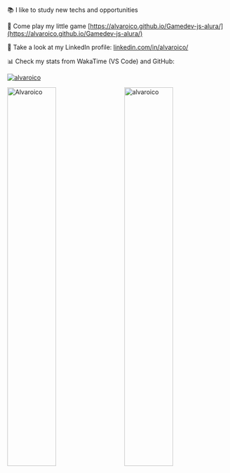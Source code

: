  :books:  I like to study new techs and opportunities
 
 :rocket: Come play my little game [https://alvaroico.github.io/Gamedev-js-alura/](https://alvaroico.github.io/Gamedev-js-alura/)
  
 :busts_in_silhouette:  Take a look at my LinkedIn profile: [linkedin.com/in/alvaroico/](https://www.linkedin.com/in/alvaroico/)
  
 :bar_chart: Check my stats from WakaTime (VS Code) and GitHub:

<a href="https://github.com/ryo-ma/github-profile-trophy"><img src="https://github-profile-trophy.vercel.app/?username=alvaroico&row=1&column=6" alt="alvaroico" /></a>
<p width="100%">
<img width="47%" align="left" src="https://github-readme-stats.vercel.app/api?username=alvaroico&show_icons=true" alt="Alvaroico" />
<img width="47%" align="right" src="https://github-readme-stats.vercel.app/api/top-langs/?username=alvaroico&layout=compact" alt="alvaroico" />
</p>
